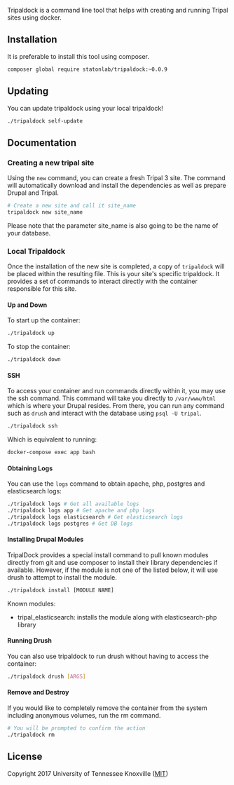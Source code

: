 Tripaldock is a command line tool that helps with creating and running Tripal sites using docker.

## Installation
It is preferable to install this tool using composer.

```bash
composer global require statonlab/tripaldock:~0.0.9
```

## Updating
You can update tripaldock using your local tripaldock!
```bash
./tripaldock self-update
```

## Documentation

### Creating a new tripal site
Using the `new` command, you can create a fresh Tripal 3 site. The command will automatically
download and install the dependencies as well as prepare Drupal and Tripal.
```bash
# Create a new site and call it site_name
tripaldock new site_name
```
Please note that the parameter site_name is also going to be the name of your database.

### Local Tripaldock
Once the installation of the new site is completed, a copy of `tripaldock` will be placed within the resulting file.
This is your site's specific tripaldock. It provides a set of commands to interact directly with the container responsible
for this site.

#### Up and Down
To start up the container:
```bash
./tripaldock up
```

To stop the container:
```bash
./tripaldock down
```

#### SSH
To access your container and run commands directly within it, you may use the ssh command. This command will take you
directly to `/var/www/html` which is where your Drupal resides. From there, you can run any command such as `drush`
and interact with the database using `psql -U tripal`. 
```bash
./tripaldock ssh
```
Which is equivalent to running:
```bash
docker-compose exec app bash
```

#### Obtaining Logs
You can use the `logs` command to obtain apache, php, postgres and elasticsearch logs:
```bash
./tripaldock logs # Get all available logs
./tripaldock logs app # Get apache and php logs
./tripaldock logs elasticsearch # Get elasticsearch logs
./tripaldock logs postgres # Get DB logs
```

#### Installing Drupal Modules
TripalDock provides a special install command to pull known modules directly from git and use composer to install
their library dependencies if available. However, if the module is not one of the listed below, it will use drush
to attempt to install the module.
```bash
./tripaldock install [MODULE NAME]
```

Known modules:
- tripal_elasticsearch: installs the module along with elasticsearch-php library

#### Running Drush
You can also use tripaldock to run drush without having to access the container:
```bash
./tripaldock drush [ARGS]
```

#### Remove and Destroy
If you would like to completely remove the container from the system including anonymous volumes, run the rm command.
```bash
# You will be prompted to confirm the action
./tripaldock rm
```

## License
Copyright 2017 University of Tennessee Knoxville ([MIT](LICENSE))
